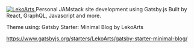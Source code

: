   <a href="https://minimal-blog.lekoarts.de">
    <img alt="LekoArts" src="https://img.lekoarts.de/gatsby/gatsby-site-illustration.png" />
  </a>
  Personal JAMstack site development using Gatsby.js
  Built by React, GraphQL, Javascript and more.
  
  Theme using: Gatsby Starter: Minimal Blog by LekoArts
  
  https://www.gatsbyjs.org/starters/LekoArts/gatsby-starter-minimal-blog/
